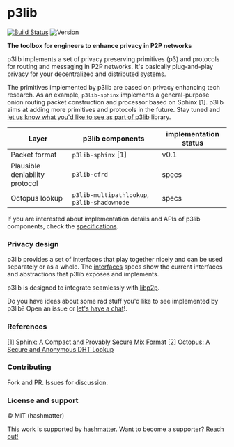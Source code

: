 # p3lib

[![Build Status](https://api.travis-ci.org/hashmatter/p3lib.svg)](https://travis-ci.org/hashmatter/p3lib) ![Version](https://img.shields.io/badge/version-0.1-blue.svg)

**The toolbox for engineers to enhance privacy in P2P networks**

p3lib implements a set of privacy preserving primitives (p3) and protocols for
routing and messaging in P2P networks. It's basically plug-and-play privacy for
your decentralized and distributed systems.

The primitives implemented by p3lib are based on privacy enhancing tech
research. As an example, `p3lib-sphinx` implements a general-purpose onion routing packet
construction and processor based on Sphinx [1]. p3lib aims at adding more primitives and
protocols in the future. Stay tuned and [let us know what you'd like to see as part of p3lib](https://github.com/hashmatter/p3lib/issues/18)
library.

| Layer | p3lib components | implementation status |
| --- | --- | --- |
| Packet format  | `p3lib-sphinx` [1]  | v0.1 |
| Plausible deniability protocol | `p3lib-cfrd` | specs |
| Octopus lookup | `p3lib-multipathlookup`, `p3lib-shadownode` | specs |

If you are interested about implementation details and APIs of p3lib components,
check the [specifications](./specs).

### Privacy design

p3lib provides a set of interfaces that play together nicely and can be used
separately or as a whole. The [interfaces](./specs/interfaces.md) specs show the
current interfaces and abstractions that p3lib exposes and implements.

p3lib is designed to integrate seamlessly with [libp2p](https://github.com/libp2p).

Do you have ideas about some rad stuff you'd like to see implemented by p3lib?
Open an issue or [let's have a chat](https://twitter.com/gpestana)!.

### References

[1] [Sphinx: A Compact and Provably Secure Mix Format](https://www.cypherpunks.ca/~iang/pubs/SphinxOR.pdf)
[2] [Octopus: A Secure and Anonymous DHT Lookup](https://ieeexplore.ieee.org/document/6258005)

### Contributing

Fork and PR. Issues for discussion.

### License and support

© MIT (hashmatter)

This work is supported by [hashmatter](https://hashmatter.com). Want to become
a supporter? [Reach out!](mailto:mx@hashmatter.com?subject=[p3lib]%20Become%20a%20backer!)
